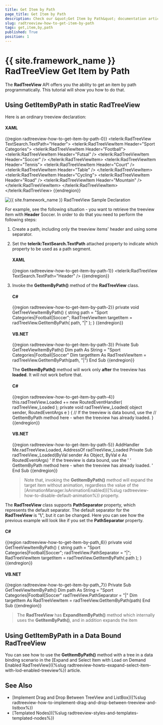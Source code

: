 ```yaml
---
title: Get Item by Path
page_title: Get Item by Path
description: Check our &quot;Get Item by Path&quot; documentation article for the RadTreeView {{ site.framework_name }} control.
slug: radtreeview-how-to-get-item-by-path
tags: get,item,by,path
published: True
position: 1
---
```


# {{ site.framework_name }} RadTreeView Get Item by Path

The __RadTreeView__ API offers you the ability to get an item by path programmatically. This tutorial will show you how to do that.
	  

## Using GetItemByPath in static RadTreeView

Here is an ordinary treeview declaration: 

#### __XAML__

{{region radtreeview-how-to-get-item-by-path-0}}
	        <telerik:RadTreeView TextSearch.TextPath="Header">
	            <telerik:RadTreeViewItem Header="Sport Categories">
	                <telerik:RadTreeViewItem Header="Football">
	                    <telerik:RadTreeViewItem Header="Futsal" />
	                    <telerik:RadTreeViewItem Header="Soccer" />
	                </telerik:RadTreeViewItem>
	                <telerik:RadTreeViewItem Header="Tennis">
	                    <telerik:RadTreeViewItem Header="Court" />
	                    <telerik:RadTreeViewItem Header="Table" />
	                </telerik:RadTreeViewItem>
	                <telerik:RadTreeViewItem Header="Cycling">
	                    <telerik:RadTreeViewItem Header="Road" />
	                    <telerik:RadTreeViewItem Header="Mountain" />
	                </telerik:RadTreeViewItem>
	            </telerik:RadTreeViewItem>
	        </telerik:RadTreeView>
	{{endregion}}

![{{ site.framework_name }} RadTreeView Sample Declaration](images/RadTreeView_HowToGetItemByPath_001.PNG)

For example, see the following situation - you want to retrieve the treeview item with __Header__ Soccer. In order to do that you need to perform the following steps:

1. Create a path, including only the treeview items' header and using some separator.

2. Set the __telerik:TextSearch.TextPath__ attached property to indicate which property to be used as a path segment.
	#### __XAML__

	{{region radtreeview-how-to-get-item-by-path-1}}
		<telerik:RadTreeView TextSearch.TextPath="Header" />
	{{endregion}}

3. Invoke the __GetItemByPath()__ method of the __RadTreeView__ class. 
	#### __C#__

	{{region radtreeview-how-to-get-item-by-path-2}}
		private void GetTreeViewItemByPath()
		{
			string path = "Sport Categories|Football|Soccer";
			RadTreeViewItem targetItem = radTreeView.GetItemByPath( path, "|" );
		}
	{{endregion}}

	#### __VB.NET__

	{{region radtreeview-how-to-get-item-by-path-3}}
		Private Sub GetTreeViewItemByPath()
			Dim path As String = "Sport Categories|Football|Soccer"
			Dim targetItem As RadTreeViewItem = radTreeView.GetItemByPath(path, "|")
		End Sub
	{{endregion}}

	The __GetItemByPath()__ method will work only __after__ the treeview has __loaded__. It will not work before that.
	
	#### __C#__
	{{region radtreeview-how-to-get-item-by-path-4}}
		this.radTreeView.Loaded += new RoutedEventHandler( radTreeView_Loaded );
		private void radTreeView_Loaded( object sender, RoutedEventArgs e )
		{
			// If the treeview is data bound, use the
			// GetItemByPath method here - when the treeview has already loaded.
		}
	{{endregion}}
	
	#### __VB.NET__
	{{region radtreeview-how-to-get-item-by-path-5}}
		AddHandler Me.radTreeView.Loaded, AddressOf radTreeView_Loaded
		Private Sub radTreeView_Loaded(ByVal sender As Object, ByVal e As RoutedEventArgs)
			' If the treeview is data bound, use the '
			' GetItemByPath method here - when the treeview has already loaded. '
		End Sub
	{{endregion}}
	
	>Note that, invoking the __GetItemByPath()__ method will expand the target item without animation, regardless the value of the [AnimationManager.IsAnimationEnabled]({%slug radtreeview-how-to-disable-default-animation%}) property.

The __RadTreeView__ class supports __PathSeparator__ property, which represents the default separator. The default separator for the __RadTreeView__ is "__\\__", but it can be changed. Here you can see how the previous example will look like if you set the __PathSeparator__ property. 

#### __C#__

{{region radtreeview-how-to-get-item-by-path_6}}
	private void GetTreeViewItemByPath()
	{
	    string path = "Sport Categories|Football|Soccer";
	    radTreeView.PathSeparator = "|";
	    RadTreeViewItem targetItem = radTreeView.GetItemByPath( path );
	}
{{endregion}}

#### __VB.NET__

{{region radtreeview-how-to-get-item-by-path_7}}
	Private Sub GetTreeViewItemByPath()
	    Dim path As String = "Sport Categories|Football|Soccer"
	    radTreeView.PathSeparator = "|"
	    Dim targetItem As RadTreeViewItem = radTreeView.GetItemByPath(path)
	End Sub
{{endregion}}

>The __RadTreeView__ has __ExpandItemByPath()__ method which internally uses the __GetItemByPath()__, and in addition expands the item

## Using GetItemByPath in a Data Bound RadTreeView

You can see how to use the __GetItemByPath()__ method with a tree in a data binding scenario in the [Expand and Select Item with Load on Demand Enabled RadTreeView]({%slug radtreeview-howto-exapand-select-item-with-lod-enabled-treeview%}) article.

## See Also
 * [Implement Drag and Drop Between TreeView and ListBox]({%slug radtreeview-how-to-implement-drag-and-drop-between-treeview-and-listbox%})
 * [Templated Nodes]({%slug radtreeview-styles-and-templates-templated-nodes%})